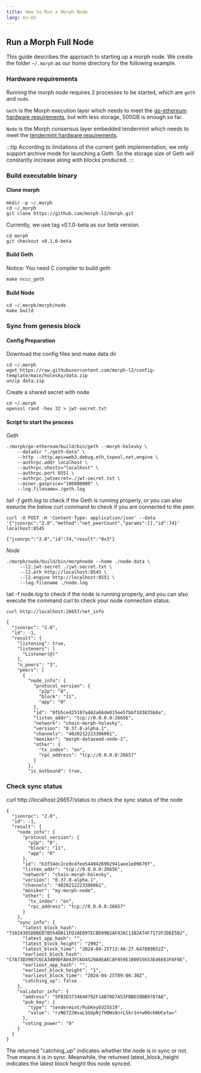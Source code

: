 ```yaml
---
title: How to Run a Morph Node
lang: en-US
---
```


## Run a Morph Full Node 

This guide describes the approach to starting up a morph node. We create the folder `~/.morph` as our home directory for the following example. 

### Hardware requirements

Running the morph node requires 2 processes to be started, which are `geth` and `node`.  

`Geth` is the Morph execution layer which needs to meet the [go-ethereum hardware requirements](https://github.com/ethereum/go-ethereum#hardware-requirements), but with less storage, 500GB is enough so far. 

`Node` is the Morph consensus layer embedded tendermint which needs to meet the [tendermint hardware requirements](https://docs.tendermint.com/v0.34/tendermint-core/running-in-production.html#processor-and-memory). 


:::tip
According to limitations of the current geth implementation, we only support archive mode for launching a Geth.  So the storage size of Geth will constantly increase along with blocks produced. 
:::

### Build executable binary

#### Clone morph

```
mkdir -p ~/.morph 
cd ~/.morph
git clone https://github.com/morph-l2/morph.git
```

Currently, we use tag v0.1.0-beta as our beta version.

```
cd morph
git checkout v0.1.0-beta
```

#### Build Geth

Notice: You need C compiler to build geth

```
make nccc_geth
```

#### Build Node

```
cd ~/.morph/morph/node 
make build
```

### Sync from genesis block

#### Config Preparation

Download the config files and make data dir

```
cd ~/.morph
wget https://raw.githubusercontent.com/morph-l2/config-template/main/holesky/data.zip
unzip data.zip
```

Create a shared secret with node

```
cd ~/.morph
openssl rand -hex 32 > jwt-secret.txt
```

#### Script to start the process

*Geth*

```
./morph/go-ethereum/build/bin/geth --morph-holesky \
    --datadir "./geth-data" \
    --http --http.api=web3,debug,eth,txpool,net,engine \
    --authrpc.addr localhost \
    --authrpc.vhosts="localhost" \
    --authrpc.port 8551 \
    --authrpc.jwtsecret=./jwt-secret.txt \
    --miner.gasprice="100000000" \
    --log.filename=./geth.log
```

*tail -f geth.log* to check if the Geth is running properly, or you can also exeucte the below curl command to check if you are connected to the peer.

```
curl -X POST -H 'Content-Type: application/json' --data 
'{"jsonrpc":"2.0","method":"net_peerCount","params":[],"id":74}' 
localhost:8545

{"jsonrpc":"2.0","id":74,"result":"0x3"}
```


*Node*

```
./morph/node/build/bin/morphnode --home ./node-data \
     --l2.jwt-secret ./jwt-secret.txt \
     --l2.eth http://localhost:8545 \
     --l2.engine http://localhost:8551 \
     --log.filename ./node.log
```

tail -f node.log to check if the node is running properly, and you can also execute the command curl to check your node connection status.

```
curl http://localhost:26657/net_info

{
  "jsonrpc": "2.0",
  "id": -1,
  "result": {
    "listening": true,
    "listeners": [
      "Listener(@)"
    ],
    "n_peers": "3",
    "peers": [
      {
        "node_info": {
          "protocol_version": {
            "p2p": "8",
            "block": "11",
            "app": "0"
          },
          "id": "0fb5ce425197a462a66de015ee5fbbf103835b8a",
          "listen_addr": "tcp://0.0.0.0:26656",
          "network": "chain-morph-holesky",
          "version": "0.37.0-alpha.1",
          "channels": "4020212223386061",
          "moniker": "morph-dataseed-node-1",
          "other": {
            "tx_index": "on",
            "rpc_address": "tcp://0.0.0.0:26657"
          }
        },
        "is_outbound": true,
```

### Check sync status


curl http://localhost:26657/status to check the sync status of the node

```
{
  "jsonrpc": "2.0",
  "id": -1,
  "result": {
    "node_info": {
      "protocol_version": {
        "p2p": "8",
        "block": "11",
        "app": "0"
      },
      "id": "b3f34dc2ce9c4fee5449426992941aee1e09670f",
      "listen_addr": "tcp://0.0.0.0:26656",
      "network": "chain-morph-holesky",
      "version": "0.37.0-alpha.1",
      "channels": "4020212223386061",
      "moniker": "my-morph-node",
      "other": {
        "tx_index": "on",
        "rpc_address": "tcp://0.0.0.0:26657"
      }
    },
    "sync_info": {
      "latest_block_hash": "71024385DDBEB7B554DB11FD2AE097ECBD99B2AF826C11B2A74F7172F2DEE5D2",
      "latest_app_hash": "",
      "latest_block_height": "2992",
      "latest_block_time": "2024-04-25T13:48:27.647889852Z",
      "earliest_block_hash": "C7A73D3907C6CA34B9DFA043FC6D4529A8EAEC8F059E100055653E46E63F6F8E",
      "earliest_app_hash": "",
      "earliest_block_height": "1",
      "earliest_block_time": "2024-04-25T09:06:30Z",
      "catching_up": false
    },
    "validator_info": {
      "address": "5FB3D3734640792F14B70E7A53FBBD39DB9787A8",
      "pub_key": {
        "type": "tendermint/PubKeyEd25519",
        "value": "rzN67ZJWsaLSGGpNj7HOWs8nrL5kr1n+w0OckWUCetw="
      },
      "voting_power": "0"
    }
  }
}
```

The returned "catching_up" indicates whether the node is in sync or not. True means it is in sync. Meanwhile, the returned latest_block_height indicates the latest block height this node synced.



